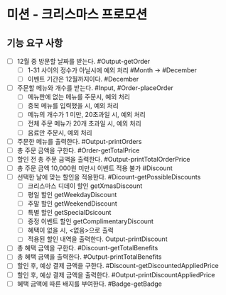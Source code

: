 # 미션 - 크리스마스 프로모션

## 기능 요구 사항

- [ ] 12월 중 방문할 날짜를 받는다. #Output-getOrder
  - [ ] 1-31 사이의 정수가 아닐시에 예외 처리 #Month -> #December
  - [ ] 이벤트 기간은 12월까지이다. #December
- [ ] 주문할 메뉴와 개수를 받는다. #Input, #Order-placeOrder
  - [ ] 메뉴판에 없는 메뉴를 주문시, 예외 처리
  - [ ] 중복 메뉴를 입력했을 시, 예외 처리
  - [ ] 메뉴의 개수가 1 미만, 20초과일 시, 예외 처리
  - [ ] 전체 주문 메뉴가 20개 초과일 시, 예외 처리
  - [ ] 음료만 주문시, 예외 처리
- [ ] 주문한 메뉴를 출력한다. #Output-printOrders
- [ ] 총 주문 금액을 구한다. #Order-getTotalPrice
- [ ] 할인 전 총 주문 금액을 출력한다. #Output-printTotalOrderPrice
- [ ] 총 주문 금액 10,000원 미만시 이벤트 적용 불가 #Discount
- [ ] 선택한 날에 맞는 할인을 적용한다. #Dicount-getPossibleDiscounts
  - [ ] 크리스마스 디데이 할인 getXmasDiscount
  - [ ] 평일 할인 getWeekdayDiscount
  - [ ] 주말 할인 getWeekendDiscount
  - [ ] 특별 할인 getSpecialDsicount
  - [ ] 증정 이벤트 할인 getComplimentaryDiscount
  - [ ] 혜택이 없을 시, <없음>으로 출력
  - [ ] 적용된 할인 내역을 출력한다. Output-printDiscount
- [ ] 총 혜택 금액을 구한다. #Discount-getTotalBenefits
- [ ] 총 혜택 금액을 출력한다. #Output-printTotalBenefits
- [ ] 할인 후, 예상 결제 금액을 구한다. #Discount-getDiscountedAppliedPrice
- [ ] 할인 후, 예상 결제 금액을 출력한다. #Output-printDiscountAppliedPrice
- [ ] 혜택 금액에 따른 배지를 부여한다. #Badge-getBadge
